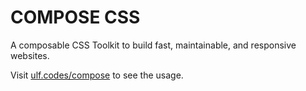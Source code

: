 # COMPOSE CSS 

A composable CSS Toolkit to build fast, maintainable, and responsive websites.

Visit [ulf.codes/compose](https://ulf.codes/compose/) to see the usage.
